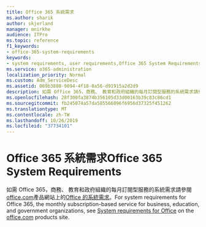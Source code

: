 ```yaml
---
title: Office 365 系統需求
ms.author: sharik
author: skjerland
manager: mnirkhe
audience: ITPro
ms.topic: reference
f1_keywords:
- office-365-system-requirements
keywords:
- system requirements, user requirements,Office 365 System Requirements
ms.service: o365-administration
localization_priority: Normal
ms.custom: Adm_ServiceDesc
ms.assetid: 089b3880-9094-4f18-8a56-d91915a2d2d9
description: 如需 Office 365，商務、 教育和政府組織的每月訂閱型服務的系統需求請參閱 office.com 產品網站上的 Office 的系統需求。
ms.openlocfilehash: 28f300fa3874b356105d33d00163b39c83c86cd1
ms.sourcegitcommit: fb245074a57da585566096f6956d37325f451262
ms.translationtype: MT
ms.contentlocale: zh-TW
ms.lasthandoff: 10/26/2019
ms.locfileid: "37734101"
---
```

# <a name="office-365-system-requirements"></a><span data-ttu-id="f8a61-104">Office 365 系統需求</span><span class="sxs-lookup"><span data-stu-id="f8a61-104">Office 365 System Requirements</span></span>

<span data-ttu-id="f8a61-105">如需 Office 365，商務、 教育和政府組織的每月訂閱型服務的系統需求請參閱[office.com](https://go.microsoft.com/fwlink/?LinkID=509817&amp;clcid=0x409)產品網站上的[Office 的系統需求](https://go.microsoft.com/fwlink/?LinkID=626095&amp;clcid=0x409)。</span><span class="sxs-lookup"><span data-stu-id="f8a61-105">For system requirements for Office 365, the monthly subscription-based service for business, education, and government organizations, see [System requirements for Office](https://go.microsoft.com/fwlink/?LinkID=626095&amp;clcid=0x409) on the [office.com](https://go.microsoft.com/fwlink/?LinkID=509817&amp;clcid=0x409) products site.</span></span> 
  

